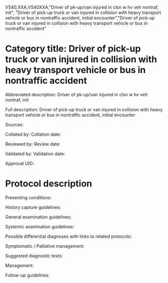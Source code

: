 V540,XXA,V540XXA,"Driver of pk-up/van injured in clsn w hv veh nontraf, init", "Driver of pick-up truck or van injured in collision with heavy transport vehicle or bus in nontraffic accident, initial encounter","Driver of pick-up truck or van injured in collision with heavy transport vehicle or bus in nontraffic accident"
# Category title: Driver of pick-up truck or van injured in collision with heavy transport vehicle or bus in nontraffic accident

Abbreviated description: Driver of pk-up/van injured in clsn w hv veh nontraf, init

Full description: Driver of pick-up truck or van injured in collision with heavy transport vehicle or bus in nontraffic accident, initial encounter

Sources:

Collated by:
Collation date:

Reviewed by:
Review date:

Validated by:
Validation date:

Approval UID:

# Protocol description

Presenting conditions:

History capture guidelines:

General examination guidelines:

Systemic examination guidelines:

Possible differential diagnoses with links to related protocols:

Symptomatic / Palliative management:

Suggested diagnostic tests:

Management:

Follow-up guidelines:
